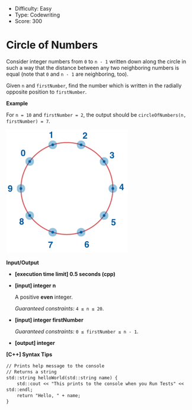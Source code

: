 - Difficulty: Easy
- Type: Codewriting
- Score: 300

# Circle of Numbers

Consider integer numbers from `0` to `n - 1` written down along the circle in such a way that the distance between any two neighboring numbers is equal (note that `0` and `n - 1` are neighboring, too).

Given `n` and `firstNumber`, find the number which is written in the radially opposite position to `firstNumber`.

**Example**

For `n = 10` and `firstNumber = 2`, the output should be
`circleOfNumbers(n, firstNumber) = 7`.

![img](example.png)

**Input/Output**

- **[execution time limit] 0.5 seconds (cpp)**

- **[input] integer n**

  A positive **even** integer.

  *Guaranteed constraints:*
  `4 ≤ n ≤ 20`.

- **[input] integer firstNumber**

  *Guaranteed constraints:*
  `0 ≤ firstNumber ≤ n - 1`.

- **[output] integer**

**[C++] Syntax Tips**

```
// Prints help message to the console
// Returns a string
std::string helloWorld(std::string name) {
    std::cout << "This prints to the console when you Run Tests" << std::endl;
    return "Hello, " + name;
}
```